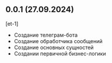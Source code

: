 ## 0.0.1 (27.09.2024)
[et-1]
* Создание телеграм-бота
* Создание обработчика сообщений
* Создание основных сущностей
* Создании первичной бизнес-логики
















